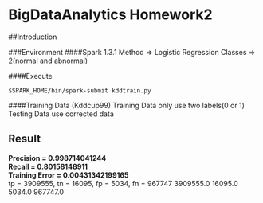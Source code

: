 # BigDataAnalytics Homework2

##Introduction

###Environment
####Spark 1.3.1
Method => Logistic Regression
Classes => 2(normal and abnormal)

####Execute
```
$SPARK_HOME/bin/spark-submit kddtrain.py
```
####Training Data (Kddcup99)
Training Data only use two labels(0 or 1)<br>
Testing Data use corrected data

## Result
**Precision = 0.998714041244**<br>
**Recall = 0.80158148911**<br>
**Training Error = 0.00431342199165**<br>
tp = 3909555, tn = 16095, fp = 5034, fn = 967747
3909555.0 16095.0 5034.0 967747.0  

